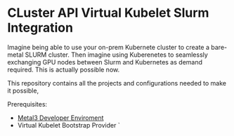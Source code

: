# CLuster API Virtual Kubelet Slurm Integration

Imagine being able to use your on-prem Kubernete cluster to create a bare-metal SLURM cluster. Then imagine using Kuberenetes to seamlessly exchanging GPU nodes between Slurm and Kubernetes as demand required. This is actually possible now. 

This repository contains all the projects and configurations needed to make it possible,

Prerequisites:
- [Metal3 Developer Enviroment](https://github.com/metal3-io/metal3-dev-env)
- Virtual Kubelet Bootstrap Provider `